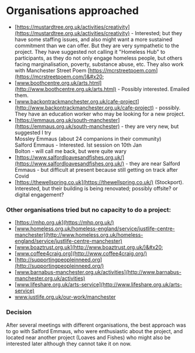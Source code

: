 # Organisations approached

* [https://mustardtree.org.uk/activities/creativity](https://mustardtree.org.uk/activities/creativity) - Interested; but they have some staffing issues, and also might want a more sustained commitment than we can offer. But they are very sympathetic to the project. They have suggested not calling it "Homeless Hub" to participants, as they do not only engage homeless people, but others facing marginalisation, poverty, substance abuse, etc. They also work with Manchester Street Poem [https://mcrstreetpoem.com](https://mcrstreetpoem.com/)&#x20;
* [www.boothcentre.org.uk/arts.html](http://www.boothcentre.org.uk/arts.html) - Possibly interested. Emailed them.
* [www.backontrackmanchester.org.uk/cafe-project](http://www.backontrackmanchester.org.uk/cafe-project) - possibly. They have an education worker who may be looking for a new project.
* [https://emmaus.org.uk/south-manchester](https://emmaus.org.uk/south-manchester) - they are very new, but suggested I try\
  Mossley Emmaus (about 24 companions in their community)  \
  Salford Emmaus - Interested. Ist session on 10th Jan\
  Bolton - will call me back, but were quite wary&#x20;
* [https://www.salfordloavesandfishes.org.uk/](https://www.salfordloavesandfishes.org.uk/) - they are near Salford Emmaus - but difficult at present because still getting on track after Covid
* [https://thewellspring.co.uk](https://thewellspring.co.uk/) (Stockport). Interested, but their building is being renovated; possibly offsite? or digital engagement?

### Other organisations tried but no capacity to do a project:

* [https://mhp.org.uk](https://mhp.org.uk/)
* [www.homeless.org.uk/homeless-england/service/justlife-centre-manchester](http://www.homeless.org.uk/homeless-england/service/justlife-centre-manchester)
* [www.boaztrust.org.uk](http://www.boaztrust.org.uk/)&#x20;
* [www.coffee4craig.org](http://www.coffee4craig.org/)
* [http://supportingpeopleinneed.org](http://supportingpeopleinneed.org/)
* [www.barnabus-manchester.org.uk/activities](http://www.barnabus-manchester.org.uk/activities)
* [www.lifeshare.org.uk/arts-service](http://www.lifeshare.org.uk/arts-service)
* www.justlife.org.uk/our-work/manchester

### Decision

After several meetings with different organisations, the best approach was to go with Salford Emmaus, who were enthusiastic about the project, and located near another project (Loaves and Fishes) who might also be interested later although they cannot take it on now.
